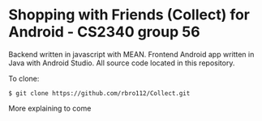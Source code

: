 # Shopping with Friends (Collect) for Android - CS2340 group 56
Backend written in javascript with MEAN. Frontend Android app written in Java with Android Studio. All source code located in this repository.

To clone:

`$ git clone https://github.com/rbro112/Collect.git`

More explaining to come
